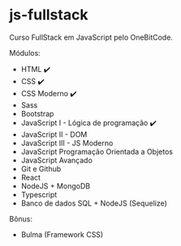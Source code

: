 # js-fullstack

Curso FullStack em JavaScript pelo OneBitCode.

Módulos:

- HTML ✔️
- CSS ✔️
- CSS Moderno ✔️
- Sass
- Bootstrap
- JavaScript I - Lógica de programação ✔️
- JavaScript II - DOM
- JavaScript III - JS Moderno
- JavaScript Programação Orientada a Objetos
- JavaScript Avançado
- Git e Github
- React
- NodeJS + MongoDB
- Typescript
- Banco de dados SQL + NodeJS (Sequelize)

Bônus:

- Bulma (Framework CSS)
